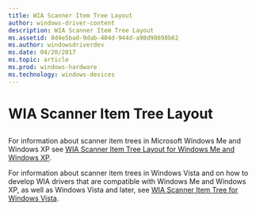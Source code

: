 ```yaml
---
title: WIA Scanner Item Tree Layout
author: windows-driver-content
description: WIA Scanner Item Tree Layout
ms.assetid: 8d4e5bad-9dab-404d-944d-a98d98698b62
ms.author: windowsdriverdev
ms.date: 04/20/2017
ms.topic: article
ms.prod: windows-hardware
ms.technology: windows-devices
---
```


# WIA Scanner Item Tree Layout


## <a href="" id="ddk-wia-scanner-item-tree-layout-si"></a>


For information about scanner item trees in Microsoft Windows Me and Windows XP see [WIA Scanner Item Tree Layout for Windows Me and Windows XP](wia-scanner-item-tree-layout-for-windows-me-and-windows-xp.md).

For information about scanner item trees in Windows Vista and on how to develop WIA drivers that are compatible with Windows Me and Windows XP, as well as Windows Vista and later, see [WIA Scanner Item Tree for Windows Vista](wia-scanner-item-tree-for-windows-vista.md).

 

 




